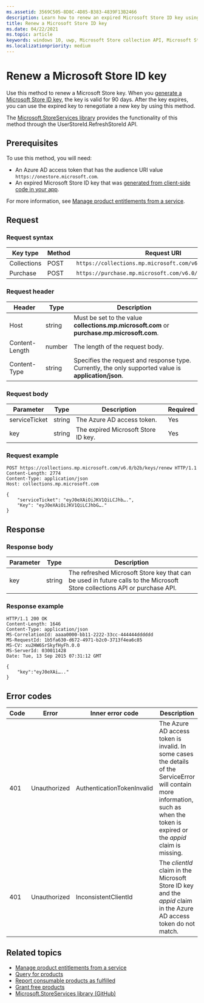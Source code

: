 ```yaml
---
ms.assetid: 3569C505-8D8C-4D85-B383-4839F13B2466
description: Learn how to renew an expired Microsoft Store ID key using the renew method in the Microsoft Store collection and purchase APIs.
title: Renew a Microsoft Store ID key
ms.date: 04/22/2021
ms.topic: article
keywords: windows 10, uwp, Microsoft Store collection API, Microsoft Store purchase API, Microsoft Store ID key, renew
ms.localizationpriority: medium
---
```

# Renew a Microsoft Store ID key


Use this method to renew a Microsoft Store key. When you [generate a Microsoft Store ID key](view-and-grant-products-from-a-service.md#step-4), the key is valid for 90 days. After the key expires, you can use the expired key to renegotiate a new key by using this method.

The [Microsoft.StoreServices library](https://github.com/microsoft/Microsoft-Store-Services) provides the functionality of this method through the UserStoreId.RefreshStoreId API.


## Prerequisites


To use this method, you will need:

* An Azure AD access token that has the audience URI value `https://onestore.microsoft.com`.
* An expired Microsoft Store ID key that was [generated from client-side code in your app](view-and-grant-products-from-a-service.md#step-4).

For more information, see [Manage product entitlements from a service](view-and-grant-products-from-a-service.md).

## Request

### Request syntax

| Key type    | Method | Request URI                                              |
|-------------|--------|----------------------------------------------------------|
| Collections | POST   | ```https://collections.mp.microsoft.com/v6.0/b2b/keys/renew``` |
| Purchase    | POST   | ```https://purchase.mp.microsoft.com/v6.0/b2b/keys/renew```    |


### Request header

| Header         | Type   | Description                                                                                           |
|----------------|--------|-------------------------------------------------------------------------------------------------------|
| Host           | string | Must be set to the value **collections.mp.microsoft.com** or **purchase.mp.microsoft.com**.           |
| Content-Length | number | The length of the request body.                                                                       |
| Content-Type   | string | Specifies the request and response type. Currently, the only supported value is **application/json**. |


### Request body

| Parameter     | Type   | Description                       | Required |
|---------------|--------|-----------------------------------|----------|
| serviceTicket | string | The Azure AD access token.        | Yes      |
| key           | string | The expired Microsoft Store ID key. | Yes       |


### Request example

```syntax
POST https://collections.mp.microsoft.com/v6.0/b2b/keys/renew HTTP/1.1
Content-Length: 2774
Content-Type: application/json
Host: collections.mp.microsoft.com

{
    "serviceTicket": "eyJ0eXAiOiJKV1QiLCJhb….",
    "Key": "eyJ0eXAiOiJKV1QiLCJhbG…."
}
```

## Response


### Response body

| Parameter | Type   | Description                                                                                                            |
|-----------|--------|------------------------------------------------------------------------------------------------------------------------|
| key       | string | The refreshed Microsoft Store key that can be used in future calls to the Microsoft Store collections API or purchase API. |


### Response example

```syntax
HTTP/1.1 200 OK
Content-Length: 1646
Content-Type: application/json
MS-CorrelationId: aaaa0000-bb11-2222-33cc-444444dddddd
MS-RequestId: 1b5fa630-d672-4971-b2c0-3713f4ea6c85
MS-CV: xu2HW6SrSkyfHyFh.0.0
MS-ServerId: 030011428
Date: Tue, 13 Sep 2015 07:31:12 GMT

{
    "key":"eyJ0eXAi….."
}
```

## Error codes


| Code | Error        | Inner error code           | Description   |
|------|--------------|----------------------------|---------------|
| 401  | Unauthorized | AuthenticationTokenInvalid | The Azure AD access token is invalid. In some cases the details of the ServiceError will contain more information, such as when the token is expired or the *appid* claim is missing. |
| 401  | Unauthorized | InconsistentClientId       | The *clientId* claim in the Microsoft Store ID key and the *appid* claim in the Azure AD access token do not match.                                                                     |


## Related topics


* [Manage product entitlements from a service](view-and-grant-products-from-a-service.md)
* [Query for products](query-for-products.md)
* [Report consumable products as fulfilled](report-consumable-products-as-fulfilled.md)
* [Grant free products](grant-free-products.md)
* [Microsoft.StoreServices library (GitHub)](https://github.com/microsoft/Microsoft-Store-Services) 
